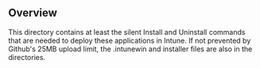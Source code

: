 ## Overview

This directory contains at least the silent Install and Uninstall commands that are needed to deploy these applications in Intune. If not prevented by Github's 25MB upload limit, the .intunewin and installer files are also in the directories. 
